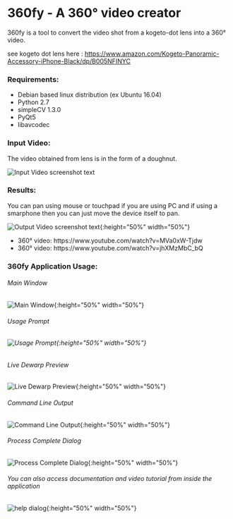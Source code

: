 <h1>360fy - A 360° video creator</h1>

360fy is a tool to convert the video shot from a kogeto-dot lens into a 360° video.

see kogeto dot lens here : https://www.amazon.com/Kogeto-Panoramic-Accessory-iPhone-Black/dp/B005NFINYC

<h3> Requirements: </h3>
<ul>
<li> Debian based linux distribution (ex Ubuntu 16.04) </li>
<li> Python 2.7 </li>
<li> simpleCV 1.3.0 </li>
<li> PyQt5 </li>
<li> libavcodec </li> </ul>

<h3> Input Video: </h3>

The video obtained from lens is in the form of a doughnut.

![Input Video screenshot text](https://github.com/SapneshNaik/360fy-kogeto_dot/blob/master/extra/images/test1IP.png?raw=true "Input frame")


<h3>Results:</h3>
You can pan using mouse or touchpad if you are using PC and if using a smarphone then you can just move the device itself to pan.

![Output Video screenshot text](https://github.com/SapneshNaik/360fy-kogeto_dot/blob/master/extra/images/test2_final.png?raw=true "Output video frame"){:height="50%" width="50%"}

<ul>
<li>
360° video: https://www.youtube.com/watch?v=MVa0xW-Tjdw</li>
<li>
360° video: https://www.youtube.com/watch?v=jhXMzMbC_bQ
</li>
</ul>

<h3> 360fy Application Usage: </h3>
<h6> Main Window </h6>

![Main Window
](https://github.com/SapneshNaik/360fy-kogeto_dot/blob/master/extra/images/test2_ready.png?raw=true "Main Window
"){:height="50%" width="50%"}

<h6>Usage Prompt<h6>

![Usage Prompt
](https://github.com/SapneshNaik/360fy-kogeto_dot/blob/master/extra/images/test2_note.png?raw=true "Usage Prompt"){:height="50%" width="50%"}

<h6>Live Dewarp Preview</h6>

![Live Dewarp Preview
](https://github.com/SapneshNaik/360fy-kogeto_dot/blob/master/extra/images/test2_live_dewarp_preview.png?raw=true "Live Dewarp Preview"){:height="50%" width="50%"}

<h6>Command Line Output</h6>

![Command Line Output
](https://github.com/SapneshNaik/360fy-kogeto_dot/blob/master/extra/images/test1FN.png?raw=true "Command Line Output
"){:height="50%" width="50%"}

<h6>Process Complete Dialog</h6>

![Process Complete Dialog
](https://github.com/SapneshNaik/360fy-kogeto_dot/blob/master/extra/images/test1OP.png?raw=true "Process Complete Dialog
"){:height="50%" width="50%"}

<h6>You can also access documentation and video tutorial from inside the application</h6>

![help dialog
](https://github.com/SapneshNaik/360fy-kogeto_dot/blob/master/extra/images/test2_help.png?raw=true "Help Dialog
"){:height="50%" width="50%"}

